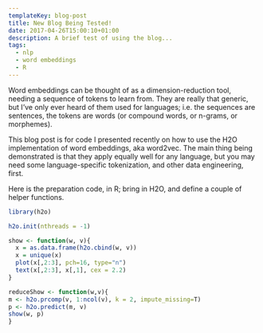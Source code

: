 ```yaml
---
templateKey: blog-post
title: New Blog Being Tested!
date: 2017-04-26T15:00:10+01:00
description: A brief test of using the blog...
tags:
  - nlp
  - word embeddings
  - R
---
```

Word embeddings can be thought of as a dimension-reduction tool, needing a sequence of tokens to learn from. They are really that generic, but I’ve only ever heard of them used for languages; i.e. the sequences are sentences, the tokens are words (or compound words, or n-grams, or morphemes).

This blog post is for code I presented recently on how to use the H2O implementation of word embeddings, aka word2vec. The main thing being demonstrated is that they apply equally well for any language, but you may need some language-specific tokenization, and other data engineering, first.

Here is the preparation code, in R; bring in H2O, and define a couple of helper functions.

```R
library(h2o)

h2o.init(nthreads = -1)

show <- function(w, v){
  x = as.data.frame(h2o.cbind(w, v))
  x = unique(x)
  plot(x[,2:3], pch=16, type="n")
  text(x[,2:3], x[,1], cex = 2.2)
}

reduceShow <- function(w,v){
m <- h2o.prcomp(v, 1:ncol(v), k = 2, impute_missing=T)
p <- h2o.predict(m, v)
show(w, p)
}
```

